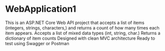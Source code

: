 # WebApplication1

This is an ASP.NET Core Web API project that accepts a list of items (integers, strings, characters,) and returns a count of how many times each item appears.
Accepts a list of mixed data types (int, string, char.)
Returns a dictionary of item counts
Designed with clean MVC architecture
Ready to test using Swagger or Postman

